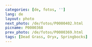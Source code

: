 ```yaml
---
categories: [de, fotos, '']
lang: de
layout: photo
next_photo: /de/fotos/P0000402.html
picname: P0000368
prev_photo: /de/fotos/P0000369.html
tags: [Dead Grass, Oryx, Springbocks]
---
```


